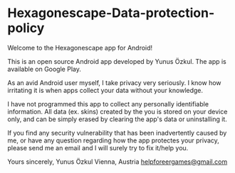 # Hexagonescape-Data-protection-policy
Welcome to the Hexagonescape app for Android!

This is an open source Android app developed by Yunus Özkul. The app is available on Google Play.

As an avid Android user myself, I take privacy very seriously. I know how irritating it is when apps collect your data without your knowledge.

I have not programmed this app to collect any personally identifiable information. All data (ex. skins) created by the you is stored on your device only, and can be simply erased by clearing the app's data or uninstalling it.

If you find any security vulnerability that has been inadvertently caused by me, or have any question regarding how the app protectes your privacy, please send me an email and I will surely try to fix it/help you.

Yours sincerely,
Yunus Özkul
Vienna, Austria
helpforeergames@gmail.com
